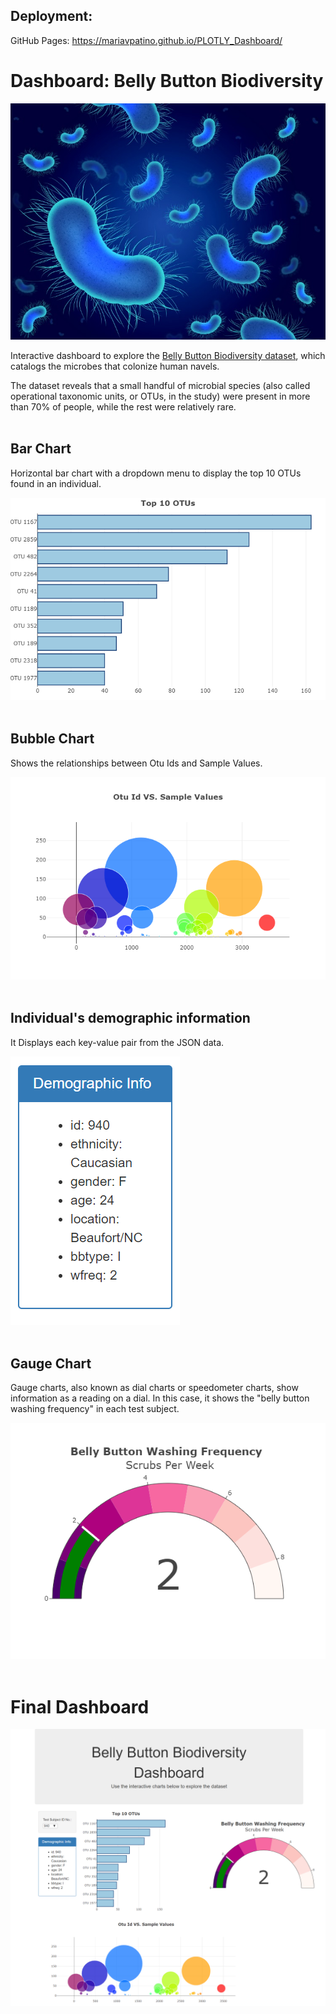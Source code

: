 ## Deployment: 
GitHub Pages: https://mariavpatino.github.io/PLOTLY_Dashboard/


# Dashboard: Belly Button Biodiversity
![Bacteria by filterforge.com](Images/bacteria.jpg)

Interactive dashboard to explore the [Belly Button Biodiversity dataset](http://robdunnlab.com/projects/belly-button-biodiversity/), which catalogs the microbes that colonize human navels.

The dataset reveals that a small handful of microbial species (also called operational taxonomic units, or OTUs, in the study) were present in more than 70% of people, while the rest were relatively rare.
<br>
<br>

## Bar Chart

Horizontal bar chart with a dropdown menu to display the top 10 OTUs found in an individual.

![bar Chart](Images/Bar_Graph.png)
<br>
<br>

## Bubble Chart

Shows the relationships between Otu Ids and Sample Values.

![Bubble Chart](Images/bubble_chart.png)
<br>
<br>

## Individual's demographic information

It Displays each key-value pair from the JSON data.

![Demographic Info](Images/Demo_Info.PNG)
<br>
<br>

## Gauge Chart

Gauge charts, also known as dial charts or speedometer charts, show information as a reading on a dial. In this case, it shows the "belly button washing frequency" in each test subject.

![Weekly Washing Frequency Gauge](Images/gauge.png)
<br>
<br>

# Final Dashboard

![Final Dashboard](Images/DashBoard.PNG)

